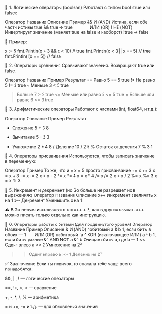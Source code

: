 🔸 1. Логические операторы (boolean)
Работают с типом bool (true или false):

Оператор	Название	Описание	Пример
&&	И (AND)	Истина, если обе части истины	true && true → true
`		`	ИЛИ (OR)
!	НЕ (NOT)	Инвертирует значение (меняет true на false и наоборот)	!true → false

📌 Пример:

x := 5
fmt.Println(x > 3 && x < 10) // true
fmt.Println(x < 3 || x == 5) // true
fmt.Println(!(x == 5))       // false

🔸 2. Операторы сравнения
Сравнивают значения. Возвращают true или false.

Оператор	Название	Пример	Результат
==	Равно	5 == 5	true
!=	Не равно	5 != 3	true
<	Меньше	3 < 5	true
>	Больше	7 > 2	true
<=	Меньше или равно	5 <= 5	true
>=	Больше или равно	6 >= 3	true

🔸 3. Арифметические операторы
Работают с числами (int, float64, и т.д.):

Оператор	Описание	Пример	Результат
+	Сложение	5 + 3	8
-	Вычитание	5 - 2	3
*	Умножение	2 * 4	8
/	Деление	10 / 2	5
%	Остаток от деления	7 % 3	1

🔸 4. Операторы присваивания
Используются, чтобы записать значение в переменную:

Оператор	Пример	То же, что и
=	x = 5	просто присваивание
+=	x += 3	x = x + 3
-=	x -= 2	x = x - 2
*=	x *= 4	x = x * 4
/=	x /= 2	x = x / 2
%=	x %= 3	x = x % 3

🔸 5. Инкремент и декремент (но Go больше не разрешает их в выражениях)
Оператор	Название	Описание
x++	Инкремент	Увеличить x на 1
x--	Декремент	Уменьшить x на 1

⚠️ В Go нельзя использовать x = x++ + 2, как в других языках. x++ можно писать только отдельно как инструкцию.

🔸 6. Операторы работы с битами (для продвинутого уровня)
Оператор	Название	Пример	Описание
&	И (AND) побитовый	a & b	1, если биты в обоих — 1
`	`	ИЛИ (OR) побитовый	`a
^	XOR (исключающее ИЛИ)	a ^ b	1, если биты разные
&^	AND NOT	a &^ b	Очищает биты a, где b — 1
<<	Сдвиг влево	a << 2	Умножение на 2²
>>	Сдвиг вправо	a >> 1	Деление на 2¹

✅ Заключение
Если ты новичок, то сначала тебе чаще всего понадобятся:

&&, ||, ! — логические операторы

==, !=, <, > — сравнение

+, -, *, /, % — арифметика

= и +=, -= и т.д. — для обновления значений
